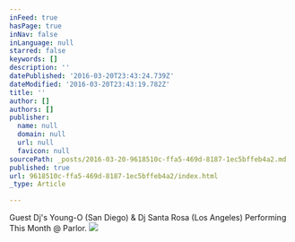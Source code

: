 ```yaml
---
inFeed: true
hasPage: true
inNav: false
inLanguage: null
starred: false
keywords: []
description: ''
datePublished: '2016-03-20T23:43:24.739Z'
dateModified: '2016-03-20T23:43:19.782Z'
title: ''
author: []
authors: []
publisher:
  name: null
  domain: null
  url: null
  favicon: null
sourcePath: _posts/2016-03-20-9618510c-ffa5-469d-8187-1ec5bffeb4a2.md
published: true
url: 9618510c-ffa5-469d-8187-1ec5bffeb4a2/index.html
_type: Article

---
```

Guest Dj's Young-O (San Diego) & Dj Santa Rosa (Los Angeles) Performing This Month @ Parlor.
![](https://the-grid-user-content.s3-us-west-2.amazonaws.com/4ecfd36a-fb33-4b48-8671-e9de037b629b.jpg)